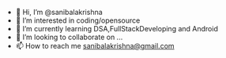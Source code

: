 - 👋 Hi, I’m @sanibalakrishna
- 👀 I’m interested in coding/opensource
- 🌱 I’m currently learning DSA,FullStackDeveloping and Android
- 💞️ I’m looking to collaborate on ...
- 📫 How to reach me sanibalakrishna@gmail.com

<!---
sanibalakrishna/sanibalakrishna is a ✨ special ✨ repository because its `README.md` (this file) appears on your GitHub profile.
You can click the Preview link to take a look at your changes.
--->
